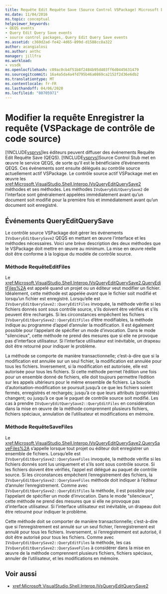 ```yaml
---
title: Requête Edit Requête Save (Source Control VSPackage) Microsoft Docs
ms.date: 11/04/2016
ms.topic: conceptual
helpviewer_keywords:
- QEQS events
- Query Edit Query Save events
- source control packages, Query Edit Query Save events
ms.assetid: c360d2ad-fe42-4d65-899d-d1588cc8a322
author: acangialosi
ms.author: anthc
manager: jillfra
ms.workload:
- vssdk
ms.openlocfilehash: c09ac0cb4f51b8f2484b95d403ff6d0445631479
ms.sourcegitcommit: 16a4a5da4a4fd795b46a0869ca2152f2d36e6db2
ms.translationtype: MT
ms.contentlocale: fr-FR
ms.lasthandoff: 04/06/2020
ms.locfileid: "80705971"
---
```

# <a name="query-edit-query-save-source-control-vspackage"></a>Modifier la requête Enregistrer la requête (VSPackage de contrôle de code source)
[!INCLUDE[vsprvs](../../code-quality/includes/vsprvs_md.md)]les éditeurs peuvent diffuser des événements Requête Edit Requête Save (QEQS). [!INCLUDE[vsprvs](../../code-quality/includes/vsprvs_md.md)]Source Control Stub met en œuvre le service QEQS, de sorte qu’il est le bénéficiaire d’événements QEQS. Ces événements sont ensuite délégués au contrôle source actuellement actif VSPackage. Le contrôle source actif VSPackage met en œuvre les <xref:Microsoft.VisualStudio.Shell.Interop.IVsQueryEditQuerySave2> méthodes et ses méthodes. Les méthodes `IVsQueryEditQuerySave2` de l’interface sont généralement appelées immédiatement avant qu’un document soit modifié pour la première fois et immédiatement avant qu’un document soit enregistré.

## <a name="queryeditquerysave-events"></a>Événements QueryEditQuerySave
 Le contrôle source VSPackage doit gérer les événements `IVsQueryEditQuerySave2` QEQS en mettant en œuvre l’interface et les méthodes nécessaires. Voici une brève description des deux méthodes que le VSPackage doit mettre en œuvre au minimum. La mise en œuvre réelle doit être conforme à la logique du modèle de contrôle source.

### <a name="queryeditfiles-method"></a>Méthode RequêteEditFiles
 Le <xref:Microsoft.VisualStudio.Shell.Interop.IVsQueryEditQuerySave2.QueryEditFiles%2A> est appelé quand un projet ou un éditeur veut modifier un fichier. Idéalement, cette méthode est appelée *avant* que le fichier soit modifié et lorsqu’un fichier est enregistré. Lorsqu’elle est `IVsQueryEditQuerySave2::QueryEditFiles` invoquée, la méthode vérifie si les fichiers donnés sont sous contrôle source, s’ils doivent être vérifiés et s’ils peuvent être rechargés. Si les circonstances empêchent les fichiers `IVsQueryEditQuerySave2::QueryEditFiles` d’être modifiables, la méthode indique au programme d’appel d’annuler la modification. Il est également possible pour l’appelant de spécifier un mode d’invocation. Dans le mode "silencieux", cette méthode ne prend des mesures que si elle ne provoque pas d’interface utilisateur. Si l’interface utilisateur est inévitable, un drapeau doit être retourné pour indiquer le problème.

 La méthode se comporte de manière transactionnelle; c’est-à-dire que si la modification est annulée sur un seul fichier, la modification est annulée pour tous les fichiers. Inversement, si la modification est autorisée, elle est autorisée pour tous les fichiers. Si cette méthode permet l’édition une fois pour un ensemble donné de fichiers, elle doit toujours permettre l’édition sur les appels ultérieurs pour le même ensemble de fichiers. La boucle d’autorisation-modification se poursuit jusqu’à ce que les fichiers soient fermés, enregistrés et rechargés; jusqu’à ce que leurs attributs (propriétés) changent; ou jusqu’à ce que le paquet de contrôle source soit modifié. Les cas à prendre `IVsQueryEditQuerySave2::QueryEditFiles` en considération dans la mise en œuvre de la méthode comprennent plusieurs fichiers, fichiers spéciaux, annulation de l’utilisateur et modifications en mémoire.

### <a name="querysavefiles-method"></a>Méthode RequêteSaveFiles
 Le <xref:Microsoft.VisualStudio.Shell.Interop.IVsQueryEditQuerySave2.QuerySaveFiles%2A> s’appelle lorsque tout projet ou éditeur doit enregistrer un ensemble de fichiers. Lorsqu’elle est `IVsQueryEditQuerySave2::QuerySaveFiles` invoquée, la méthode vérifie si les fichiers donnés sont lus uniquement et s’ils sont sous contrôle source. Si les fichiers doivent être vérifiés, l’appel est délégué au paquet de contrôle source. Si les circonstances empêchent l’enregistrement des fichiers, la `IVsQueryEditQuerySave2::QuerySaveFiles` méthode doit indiquer à l’éditeur d’annuler l’enregistrement. Comme avec `IVsQueryEditQuerySave2::QueryEditFiles` la méthode, il est possible pour l’appelant de spécifier un mode d’invocation. Dans le mode "silencieux", cette méthode ne prend des mesures que si elle ne provoque pas d’interface utilisateur. Si l’interface utilisateur est inévitable, un drapeau doit être retourné pour indiquer le problème.

 Cette méthode doit se comporter de manière transactionnelle; c’est-à-dire que si l’enregistrement est annulé sur un seul fichier, l’enregistrement est annulé pour tous les fichiers. Inversement, si l’enregistrement est autorisé, il doit être autorisé pour tous les fichiers. Comme avec `IVsQueryEditQuerySave2::QueryEditFiles` la méthode, les cas `IVsQueryEditQuerySave2::QuerySaveFiles` à considérer dans la mise en œuvre de la méthode comprennent plusieurs fichiers, fichiers spéciaux, annuler de l’utilisateur, et les modifications en mémoire.

## <a name="see-also"></a>Voir aussi
- <xref:Microsoft.VisualStudio.Shell.Interop.IVsQueryEditQuerySave2>
